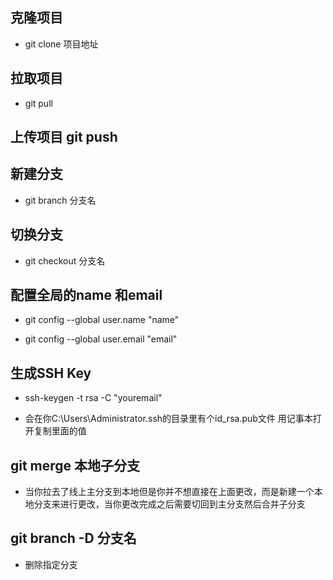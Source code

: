 

## 克隆项目 

 - git clone 项目地址

## 拉取项目  
- git pull 

## 上传项目 git push 

## 新建分支 
 - git branch 分支名

## 切换分支 
- git checkout 分支名

## 配置全局的name 和email 

- git config --global user.name "name" 

- git config --global user.email "email" 

## 生成SSH Key

- ssh-keygen -t rsa -C "youremail"  

- 会在你C:\Users\Administrator\.ssh的目录里有个id_rsa.pub文件 用记事本打开复制里面的值

## git merge 本地子分支

- 当你拉去了线上主分支到本地但是你并不想直接在上面更改，而是新建一个本地分支来进行更改，当你更改完成之后需要切回到主分支然后合并子分支

## git branch -D 分支名

- 删除指定分支